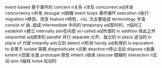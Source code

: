 event-based 基于事件的
concern n关系 v涉及
concurrent adj并发
concurrency n并发
desugar vt脱糖
event loops 事件循环
execution n执行
migration n移民、改变
feature n特色，v以..为主要组成
terminology 术语
consist of 由..组成
intermediate 中间的
temporary adj暂时的，n临时工
establish v建立
internally adv在内部
so-called adj所谓的
in addition 除此之外
sequential adj顺序的
parallel 并行
separate 分开、独立的
in place 适当的
in place of 代替
instantly adv立刻
detect vt检测
handy adj有用的
is equivalent to 全等于
isolate 隔离 
diagnosticate v诊断
deactive n停止活动
dispose v放置
extent n范围 长度
prototype 原型
inherit v继承
obscure 模糊的
interaction n互动
axis n轴线
loose 松动的

















































































































